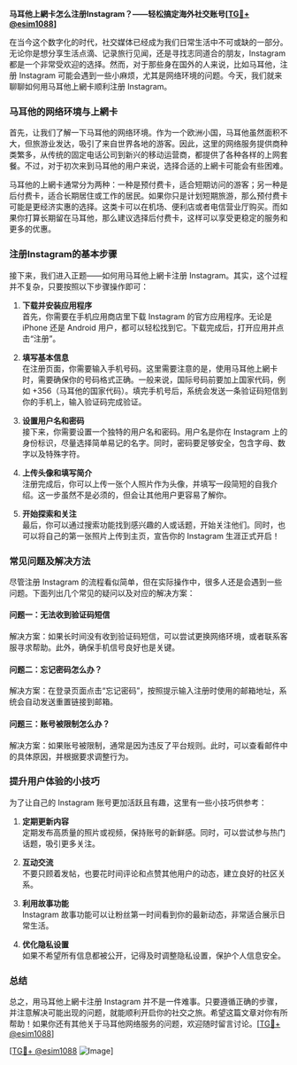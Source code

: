 **马耳他上網卡怎么注册Instagram？——轻松搞定海外社交账号[[TG💪+ @esim1088](https://t.me/s/esim1088)]**

在当今这个数字化的时代，社交媒体已经成为我们日常生活中不可或缺的一部分。无论你是想分享生活点滴、记录旅行见闻，还是寻找志同道合的朋友，Instagram 都是一个非常受欢迎的选择。然而，对于那些身在国外的人来说，比如马耳他，注册 Instagram 可能会遇到一些小麻烦，尤其是网络环境的问题。今天，我们就来聊聊如何用马耳他上網卡顺利注册 Instagram。

### 马耳他的网络环境与上網卡

首先，让我们了解一下马耳他的网络环境。作为一个欧洲小国，马耳他虽然面积不大，但旅游业发达，吸引了来自世界各地的游客。因此，这里的网络服务提供商种类繁多，从传统的固定电话公司到新兴的移动运营商，都提供了各种各样的上网套餐。不过，对于初次来到马耳他的用户来说，选择合适的上網卡可能会有些困难。

马耳他的上網卡通常分为两种：一种是预付费卡，适合短期访问的游客；另一种是后付费卡，适合长期居住或工作的居民。如果你只是计划短期旅游，那么预付费卡可能是更经济实惠的选择。这类卡可以在机场、便利店或者电信营业厅购买。而如果你打算长期留在马耳他，那么建议选择后付费卡，这样可以享受更稳定的服务和更多的优惠。

### 注册Instagram的基本步骤

接下来，我们进入正题——如何用马耳他上網卡注册 Instagram。其实，这个过程并不复杂，只要按照以下步骤操作即可：

1. **下载并安装应用程序**  
   首先，你需要在手机应用商店里下载 Instagram 的官方应用程序。无论是 iPhone 还是 Android 用户，都可以轻松找到它。下载完成后，打开应用并点击“注册”。

2. **填写基本信息**  
   在注册页面，你需要输入手机号码。这里需要注意的是，使用马耳他上網卡时，需要确保你的号码格式正确。一般来说，国际号码前要加上国家代码，例如 +356（马耳他的国家代码）。填完手机号后，系统会发送一条验证码短信到你的手机上，输入验证码完成验证。

3. **设置用户名和密码**  
   接下来，你需要设置一个独特的用户名和密码。用户名是你在 Instagram 上的身份标识，尽量选择简单易记的名字。同时，密码要足够安全，包含字母、数字以及特殊字符。

4. **上传头像和填写简介**  
   注册完成后，你可以上传一张个人照片作为头像，并填写一段简短的自我介绍。这一步虽然不是必须的，但会让其他用户更容易了解你。

5. **开始探索和关注**  
   最后，你可以通过搜索功能找到感兴趣的人或话题，开始关注他们。同时，也可以将自己的第一张照片上传到主页，宣告你的 Instagram 生涯正式开启！

### 常见问题及解决方法

尽管注册 Instagram 的流程看似简单，但在实际操作中，很多人还是会遇到一些问题。下面列出几个常见的疑问以及对应的解决方案：

#### 问题一：无法收到验证码短信  
解决方案：如果长时间没有收到验证码短信，可以尝试更换网络环境，或者联系客服寻求帮助。此外，确保手机信号良好也是关键。

#### 问题二：忘记密码怎么办？  
解决方案：在登录页面点击“忘记密码”，按照提示输入注册时使用的邮箱地址，系统会自动发送重置链接到邮箱。

#### 问题三：账号被限制怎么办？  
解决方案：如果账号被限制，通常是因为违反了平台规则。此时，可以查看邮件中的具体原因，并根据要求调整行为。

### 提升用户体验的小技巧

为了让自己的 Instagram 账号更加活跃且有趣，这里有一些小技巧供参考：

1. **定期更新内容**  
   定期发布高质量的照片或视频，保持账号的新鲜感。同时，可以尝试参与热门话题，吸引更多关注。

2. **互动交流**  
   不要只顾着发帖，也要花时间评论和点赞其他用户的动态，建立良好的社区关系。

3. **利用故事功能**  
   Instagram 故事功能可以让粉丝第一时间看到你的最新动态，非常适合展示日常生活。

4. **优化隐私设置**  
   如果不希望所有信息都被公开，记得及时调整隐私设置，保护个人信息安全。

### 总结

总之，用马耳他上網卡注册 Instagram 并不是一件难事。只要遵循正确的步骤，并注意解决可能出现的问题，就能顺利开启你的社交之旅。希望这篇文章对你有所帮助！如果你还有其他关于马耳他网络服务的问题，欢迎随时留言讨论。[[TG💪+ @esim1088](https://t.me/s/esim1088)]

[[TG💪+ @esim1088](https://t.me/s/esim1088) ![Image](https://i.postimg.cc/4NQfJmqS/Snipaste-2025-05-13-00-14-12.png)]